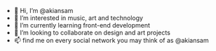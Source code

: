 - 👋 Hi, I’m @akiansam
- 👀 I’m interested in music, art and technology
- 🌱 I’m currently learning front-end development
- 💞️ I’m looking to collaborate on design and art projects
- 📫 find me on every social network you may think of as @akiansam
